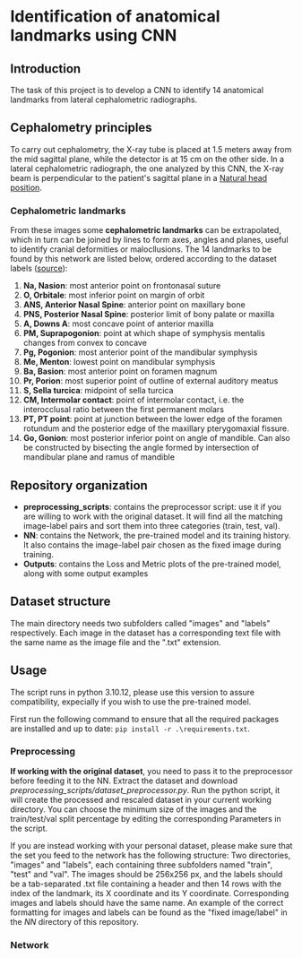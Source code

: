 # Identification of anatomical landmarks using CNN

## Introduction
The task of this project is to develop a CNN to identify 14 anatomical landmarks from lateral cephalometric radiographs.

## Cephalometry principles
To carry out cephalometry, the X-ray tube is placed at 1.5 meters away from the mid sagittal plane, while the detector is at 15 cm on the other side.
In a lateral cephalometric radiograph, the one analyzed by this CNN, the X-ray beam is perpendicular to the patient's sagittal plane in a [Natural head position](https://en.wikipedia.org/wiki/Natural_head_position).

### Cephalometric landmarks
From these images some **cephalometric landmarks** can be extrapolated, which in turn can be joined by lines to form axes, angles and planes, useful to identify cranial deformities or malocllusions.
The 14 landmarks to be found by this network are listed below, ordered according to the dataset labels ([source](https://en.wikipedia.org/wiki/Cephalometric_analysis#Cephalometric_landmarks)):
1. **Na, Nasion**: most anterior point on frontonasal suture
2. **O, Orbitale**: most inferior point on margin of orbit
3. **ANS, Anterior Nasal Spine**: anterior point on maxillary bone
4. **PNS, Posterior Nasal Spine**: posterior limit of bony palate or maxilla
5. **A, Downs A**: most concave point of anterior maxilla
6. **PM, Suprapogonion**: point at which shape of symphysis mentalis changes from convex to concave
7. **Pg, Pogonion**: most anterior point of the mandibular symphysis
8. **Me, Menton**: lowest point on mandibular symphysis
9. **Ba, Basion**: most anterior point on foramen magnum
10. **Pr, Porion**: most superior point of outline of external auditory meatus
11. **S, Sella turcica**: midpoint of sella turcica
12. **CM, Intermolar contact**: point of intermolar contact, i.e. the interocclusal ratio between the first permanent molars
13. **PT, PT point**: point at junction between the lower edge of the foramen rotundum and the posterior edge of the maxillary pterygomaxial fissure.
14. **Go, Gonion**: most posterior inferior point on angle of mandible. Can also be constructed by bisecting the angle formed by intersection of mandibular plane and ramus of mandible

## Repository organization
* **preprocessing_scripts**: contains the preprocessor script: use it if you are willing to work with the original dataset. It will find all the matching image-label pairs and sort them into three categories (train, test, val).
* **NN**: contains the Network, the pre-trained model and its training history. It also contains the image-label pair chosen as the fixed image during training.
* **Outputs**: contains the Loss and Metric plots of the pre-trained model, along with some output examples
  
## Dataset structure
The main directory needs two subfolders called "images" and "labels" respectively. Each image in the dataset has a corresponding text file with the same name as the image file and the ".txt" extension.

## Usage
The script runs in python 3.10.12, please use this version to assure compatibility, expecially if you wish to use the pre-trained model.

First run the following command to ensure that all the required packages are installed and up to date: `pip install -r .\requirements.txt`.
### Preprocessing
**If working with the original dataset**, you need to pass it to the preprocessor before feeding it to the NN.
Extract the dataset and download *preprocessing_scripts/dataset_preprocessor.py*. Run the python script, it will create the processed and rescaled dataset in your current working directory. You can choose the minimum size of the images and the train/test/val split percentage by editing the corresponding Parameters in the script.

If you are instead working with your personal dataset, please make sure that the set you feed to the network has the following structure:
Two directories, "images" and "labels", each containing three subfolders named "train", "test" and "val".
The images should be 256x256 px, and the labels should be a tab-separated .txt file containing a header and then 14 rows with the index of the landmark, its X coordinate and its Y coordinate. Corresponding images and labels should have the same name.
An example of the correct formatting for images and labels can be found as the "fixed image/label" in the *NN* directory of this repository.

### Network


